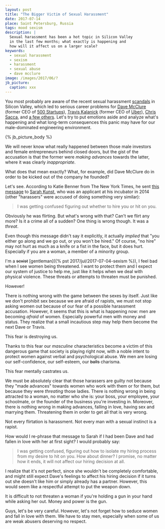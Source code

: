 ```yaml
---
layout: post
title: "The Bigger Victim of Sexual Harassment"
date: 2017-07-14
place: Saint Petersburg, Russia
tags: mood sexism
description: |
  Sexual harassment has been a hot topic in Silicon Valley
  in the last few months; what exactly is happening and
  how will it affect us on a larger scale?
keywords:
  - sexual harassment
  - sexism
  - harassment
  - sexual abuse
  - dave mcclure
image: /images/2017/06/?
jb_picture:
  caption: xxx
---
```


You most probably are aware of the recent sexual harassment
[scandals](https://www.nytimes.com/2017/06/30/technology/women-entrepreneurs-speak-out-sexual-harassment.html?_r=0)
in Silicon Valley, which led to serious career problems for
[Dave McClure](https://500hats.com/im-a-creep-i-m-sorry-d2c13e996ea0) (former CEO of [500 Startups](https://500.co/)),
[Travis Kalanick](https://www.nytimes.com/2017/02/19/business/uber-sexual-harassment-investigation.html) (former CEO of [Uber](http://www.uber.com)),
[Chris Sacca](https://medium.com/@sacca/i-have-more-work-to-do-c775c5d56ca1),
and
[a few others](https://www.usatoday.com/story/tech/news/2017/06/30/venture-capital-sexual-harassment-scandal/103336512/).
Let's try to put emotions aside and analyze what's happening
and what long-term consequences this panic may have for our
male-dominated engineering environment.

<!--more-->

{% jb_picture_body %}

We will never know what really happened between those male investors and
female entrepreneurs behind closed doors, but the gist of the accusation
is that the former were _making advances_ towards the latter,
where it was clearly _inappropriate_.

What does that mean exactly? What, for example, did Dave McClure do in order
to be kicked out of the company he founded?

Let's see. According to Katie Benner from The New York Times,
he sent [this message](https://www.nytimes.com/2017/06/30/technology/women-entrepreneurs-speak-out-sexual-harassment.html)
to [Sarah Kunst](https://twitter.com/sarahkunst),
who was an applicant at his incubator in 2014 (other "harassers" were accused of
doing something very similar):

> I was getting confused figuring out whether to hire you or hit on you.

Obviously he was flirting. But what's wrong with that? Can't we flirt any more?
Is it a crime all of a sudden? One thing is wrong though. It was a _threat_.

Even though this message didn't say it explicitly, it actually _implied_
that "you either go along and we go out, or you won't be hired." Of course,
"no hire" may not hurt as much as a knife or a fist in the face, but it
does hurt. Especially if you are a woman, a member of a minority group.

I'm a <del>sexist</del> [gentleman]({% pst 2017/jul/2017-07-04-sexism %}),
I feel bad when I see women being threatened. I want to protect them
and I expect our system of justice to help me, just
like it helps when we deal with physical violence.
These threats or attempts to threaten must be punished.

However!

There is nothing wrong with the game between the sexes by itself. Just
like we don't prohibit sex because we are afraid of rapists, we must not
stop asking women out because of our fear of a possible harassment accusation.
However, it seems that this is what is happening now: men are becoming _afraid_ of women.
Especially powerful men with money and status. They realize
that a small incautious step may help them become the next Dave or Travis.

This fear is destroying us.

Thanks to this fear our _masculine_ characteristics become a victim of this dangerous game
that society is playing right now, with a noble intent to protect women against
verbal and psychological abuse. We men are losing our self-confidence,
our self-esteem, our <del>balls</del> charisma.

This fear mentally castrates us.

We must be absolutely clear that those harassers are guilty not because
they "made advances" towards women who work with them or for them, but because
they were _threating_ those ladies. There is nothing wrong in being
attracted to a woman, no matter who she is: your boss, your employee, your
schoolmate, or the founder of the business you're investing in. Moreover,
there is nothing wrong in making advances, falling in love, having sex
and marrying them. Threatening them in order to get all that is very wrong.

Not every flirtation is harassment. Not every man with a sexual
instinct is a rapist.

How would I re-phrase that message to Sarah if I had been Dave and had fallen
in love with her at first sight? I would probably say:

> I was getting confused, figuring out how to isolate my hiring process
from my desire to hit on you. How about dinner? I promise,
no matter how it ends, it will not affect our hiring decision at all.

I realize that it's not perfect, since she wouldn't be completely
comfortable, and might still expect Dave's feelings to affect his hiring decision
if it turns out she doesn't like him or simply already has a partner. However,
this would seem like a respectful attempt to put the weapon down.

It is difficult to not threaten a woman if you're holding a gun in your hand
while asking her out. Money and power is the gun.

Guys, let's be very careful. However, let's not forget how to seduce women
and fall in love with them. We have to stay men, especially when
some of us are weak abusers deserving no respect.
